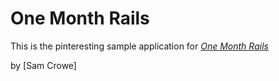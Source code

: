 # One Month Rails

This is the pinteresting sample application for 
[*One Month Rails*](http://onemonthrails.com)

by [Sam Crowe]
